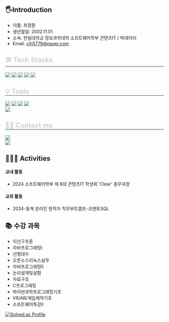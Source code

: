 ## 🖐️Introduction
- 이름: 최정환
- 생년월일: 2002.11.01
- 소속: 한림대학교 정보과학대학 소프트웨어학부 콘텐츠IT / 빅데이터
- Email: cjh5779@naver.com

<div style="text-align: left;">
  <h2 style="border-bottom: 1px solid #21262d; color: #c9d1d9;">🛠️ Tech Stacks</h2>
  <div style="margin; text-align: left;" "text-align: left;">
    <img src="https://img.shields.io/badge/C-A8B9CC?style=flat-square&logo=C&logoColor=white">
    <img src="https://img.shields.io/badge/Java-007396?style=flat-square&logo=Java&logoColor=white">
    <img src="https://img.shields.io/badge/html5-E34F26?style=for-the-square&logo=html5&logoColor=white">
    <img src="https://img.shields.io/badge/css-1572B6?style=for-the-square&logo=css3&logoColor=white">
    <img src="https://img.shields.io/badge/react-61DAFB?style=for-the-square&logo=react&logoColor=black">
    
  </div>
</div>

<div style="text-align: left;">
   <h2 style="border-bottom: 1px solid #21262d; color: #c9d1d9;">💡 Tools</h2>
    <div style="text-align: left;">
        <img src="https://img.shields.io/badge/Git-F05032?style=flat-square&logo=Git&logoColor=white">
        <img src="https://img.shields.io/badge/Github-181717?style=flat-square&logo=Github&logoColor=white">
        <img src="https://img.shields.io/badge/Unity-100000?style=for-the-square&logo=unity&logoColor=white">
        <img src="https://img.shields.io/badge/VSCode-2C2C32?style=flat-square&logo=visual-studio-code&logoColor=22ABF3"><br>
        <img src="https://img.shields.io/badge/Notion-000000?style=flat-square&logo=Notion&logoColor=white">
    </div>
</div>

<div style="text-align: left;">
    <h2 style="border-bottom: 1px solid #21262d; color: #c9d1d9;">🧑‍💻 Contact me</h2>
    <div style="text-align: left;">
        <a href=mailto:choijh5779@gmail.com>
            <img src="https://img.shields.io/badge/Gmail-EA4335?style=plastic&logo=Gmail&logoColor=white&link=mailto:choijh5779@gmail.com">
        </a>
    </div>
<div style="text-align: left;">
        <a href="https://hits.seeyoufarm.com">
            <img src="https://hits.seeyoufarm.com/api/count/incr/badge.svg?url=https%3A%2F%2Fgithub.com%2Fcjh5779%2F&count_bg=%23000000&title_bg=%23000000&icon=github.svg&icon_color=%23FFFFFF&title=GitHub&edge_flat=false" />
        </a>
    </div>
</div>

<h2 style="text-align: left;">🏃‍♂️‍➡️ Activities </h2>
<div>
    <h4>교내 활동</h4>
      <ul>
          <li>2024 소프트웨어학부 제 6대 콘텐츠IT 학생회 'Clear' 총무국장</li>
      </ul>
    <h4>교외 활동</h4>
      <ul>
        <li>2024-동계 온라인 현직자 직무부트캠프-코멘토SQL</li>
      </ul>
</div>

## 📚 수강 과목
- 이산구조론 <br>
- 자바프로그래밍I <br>
- 선형대수 <br>
- 오픈소스리눅스실무 <br>
- 자바프로그래밍II <br>
- 논리설계및실험 <br>
- 자료구조 <br>
- C프로그래밍 <br>
- 파이썬과학프로그래밍기초 <br>
- VR/AR/게임제작기초 <br>
- 소프트웨어특강II <br>


[![Solved.ac Profile](http://mazassumnida.wtf/api/v2/generate_badge?boj=cjh5779)](https://solved.ac/cjh5779/)
